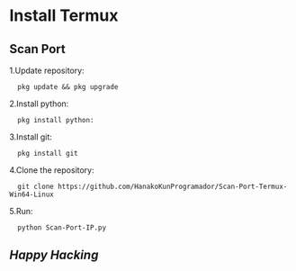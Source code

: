 # Install Termux

  ## Scan Port 

  1.Update repository:
    
      pkg update && pkg upgrade

  2.Install python:
    
      pkg install python:

  3.Install git:
    
      pkg install git
    
  4.Clone the repository:
  
      git clone https://github.com/HanakoKunProgramador/Scan-Port-Termux-Win64-Linux

   5.Run:
  
      python Scan-Port-IP.py

  ## ***Happy Hacking***
